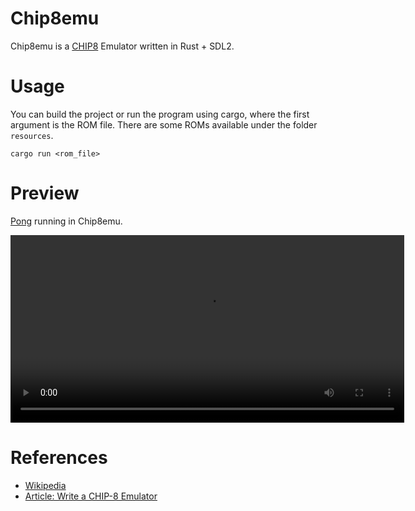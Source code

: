 # Chip8emu

Chip8emu is a [CHIP8](https://en.wikipedia.org/wiki/CHIP-8) Emulator written in Rust + SDL2.

# Usage

You can build the project or run the program using cargo, where the first argument is the ROM file. There are some ROMs available under the folder `resources`.

```
cargo run <rom_file>
```

# Preview

[Pong](resources/pong.rom) running in Chip8emu.

<video width="630" height="300" src="doc/pong.mp4"></video>


# References

- [Wikipedia](https://en.wikipedia.org/wiki/CHIP-8)
- [Article: Write a CHIP-8 Emulator](https://tobiasvl.github.io/blog/write-a-chip-8-emulator/)
